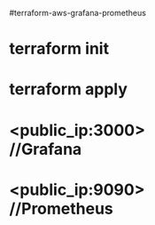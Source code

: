 #terraform-aws-grafana-prometheus <br>

# terraform init <br>
# terraform apply <br>

# <public_ip:3000> <br> //Grafana
# <public_ip:9090> <br> //Prometheus